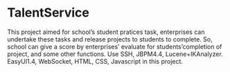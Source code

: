 # TalentService
This project aimed for school’s student pratices task, enterprises can undertake these tasks and release projects to students to complete. So, school can give a score by enterprises’ evaluate for students’completion of project,  and some other functions. Use SSH, JBPM4.4, Lucene+IKAnalyzer. EasyUI1.4, WebSocket, HTML, CSS, Javascript in this project.
